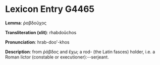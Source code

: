 # Lexicon Entry G4465

**Lemma**: ῥαβδοῦχος

**Transliteration (xlit)**: rhabdoûchos

**Pronunciation**: hrab-doo'-khos

**Description**:
from ῥάβδος and ἔχω; a rod- (the Latin fasces) holder, i.e. a Roman lictor (constable or executioner):--serjeant.
